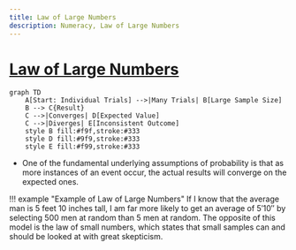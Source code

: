 ```yaml
---
title: Law of Large Numbers
description: Numeracy, Law of Large Numbers
---
```


# [Law of Large Numbers](https://en.wikipedia.org/wiki/Law_of_large_numbers)

```mermaid
graph TD
    A[Start: Individual Trials] -->|Many Trials| B[Large Sample Size]
    B --> C{Result}
    C -->|Converges| D[Expected Value]
    C -->|Diverges| E[Inconsistent Outcome]
    style B fill:#f9f,stroke:#333
    style D fill:#9f9,stroke:#333
    style E fill:#f99,stroke:#333
```

- One of the fundamental underlying assumptions of probability is that as more instances of an event occur, the actual results will converge on the expected ones. 


!!! example "Example of Law of Large Numbers"
    If I know that the average man is 5 feet 10 inches tall, I am far more likely to get an average of 5′10″ by selecting 500 men at random than 5 men at random. The opposite of this model is the law of small numbers, which states that small samples can and should be looked at with great skepticism.
